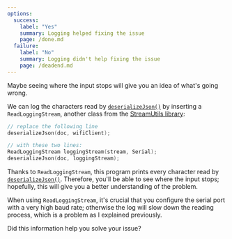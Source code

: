 ```yaml
---
options:
  success:
    label: "Yes"
    summary: Logging helped fixing the issue
    page: /done.md
  failure:
    label: "No"
    summary: Logging didn't help fixing the issue
    page: /deadend.md
---
```


Maybe seeing where the input stops will give you an idea of what's going wrong.

We can log the characters read by [`deserializeJson()`](/v7/api/json/deserializejson/) by inserting a `ReadLoggingStream`, another class from the [StreamUtils library](https://github.com/bblanchon/ArduinoStreamUtils):

```c++
// replace the following line
deserializeJson(doc, wifiClient);

// with these two lines:
ReadLoggingStream loggingStream(stream, Serial);
deserializeJson(doc, loggingStream);
```

Thanks to `ReadLoggingStream`, this program prints every character read by [`deserializeJson()`](/v7/api/json/deserializejson/). Therefore, you'll be able to see where the input stops; hopefully, this will give you a better understanding of the problem.

When using `ReadLoggingStream`, it's crucial that you configure the serial port with a very high baud rate; otherwise the log will slow down the reading process, which is a problem as I explained previously.

Did this information help you solve your issue?
